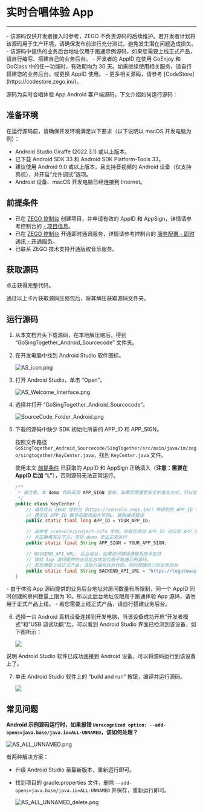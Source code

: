 # 实时合唱体验 App

- - -

<Warning title="注意">
- 该源码仅供开发者接入时参考，ZEGO 不负责源码的后续维护。若开发者计划将该源码用于生产环境，请确保发布前进行充分测试，避免发生潜在问题造成损失。
- 该源码中提供的业务后台地址仅用于跑通示例源码，如果您需要上线正式产品，请自行编写、搭建自己的业务后台。
- 开发者的 AppID 在使用 GoEnjoy 和 GoClass 中的任一功能时，有效期均为 30 天。如需继续使用相关服务，请自行搭建您的业务后台，或更换 AppID 使用。
- 更多相关源码，请参考 [CodeStore](https://codestore.zego.im/)。
</Warning>

源码为实时合唱体验 App Android 客户端源码。下文介绍如何运行源码：

## 准备环境

在运行源码前，请确保开发环境满足以下要求（以下说明以 macOS 开发电脑为例）：

- Android Studio Giraffe (2022.3.1) 或以上版本。
- 已下载 Android SDK 33 和 Android SDK Platform-Tools 33。
- 建议使用 Android 9.0 或以上版本，且支持音视频的 Android 设备（仅支持真机），并开启“允许调试”选项。
- Android 设备、macOS 开发电脑已经连接到 Internet。

## 前提条件

- 已在 [ZEGO 控制台](https://console.zego.im) 创建项目，并申请有效的 AppID 和 AppSign，详情请参考控制台的 [- 项目信息](/console/project-info)。
- 已在 [ZEGO 控制台](https://console.zego.im) 开通即时通讯服务，详情请参考控制台的 [服务配置 - 即时通讯 - 开通服务](/console/service-configuration/im/activate-service)。
- 已联系 ZEGO 技术支持开通版权音乐服务。

## 获取源码

<Card title="示例源码" href="https://codestore.zego.im/project/16" >点击获得完整代码。</Card>

通过以上卡片获取源码压缩包后，将其解压获取源码文件夹。

## 运行源码

1. 从本文档开头下载源码，在本地解压缩后，得到 “GoSingTogether_Android_Sourcecode” 文件夹。
2. 在开发电脑中找到 Android Studio 软件图标。
    <Frame width="128" height="auto" ><img src="https://doc-media.zego.im/sdk-doc/Pics/GoEnjoy/online_KTV/SampleCodes/AS_icon.png" alt="AS_icon.png"/></Frame>
     
3. 打开 Android Studio，单击 “Open”。  
 
    <Frame width="512" height="auto" ><img src="https://doc-media.zego.im/sdk-doc/Pics/GoEnjoy/online_KTV/SampleCodes/AS_Welcome_Interface.png" alt="AS_Welcome_Interface.png"/></Frame>

4. 选择并打开 “GoSingTogether_Android_Sourcecode”。

    <Frame width="512" height="auto" ><img src="https://doc-media.zego.im/sdk-doc/Pics/GoEnjoy/online_KTV/SampleCodes/SourceCode_Folder_Android.png" alt="SourceCode_Folder_Android.png"/></Frame>


5. 下载的源码中缺少 SDK 初始化所需的 APP_ID 和 APP_SIGN。

    按照文件路径 `GoSingTogether_Android_Sourcecode/SingTogether/src/main/java/im/zego/singtogether/KeyCenter.java`，找到 `KeyCenter.java` 文件。
    
    使用本文 [前提条件](/online-ktv-android/quick-starts/run-the-demo-app-source-code/real-time-chorus#前提条件) 已获取的 AppID 和 AppSign 正确填入（**注意：需要在 AppID 后加 “L”**），否则源码无法正常运行。 

    ```java
    /**
     * 请注意，本 demo 代码采用 APP_SIGN 鉴权，如果您需要更安全的鉴权方式，可以自行切换为 Token 鉴权
     */
    public class KeyCenter {
        // 请将您从 ZEGO 控制台（https://console.zego.im/）申请到的 APP_ID 填写在下方
        // 建议在 APP_ID 数字后面添加大写的L，避免编译错误
        public static final long APP_ID = YOUR_APP_ID;

        // 请参考 /console/project-info 文档，获取您项目 APP_ID 对应的 APP_SIGN（长度为 64 位的字符串）
        // 并正确填写在下方，否则 demo 无法正常运行
        public static final String APP_SIGN = YOUR_APP_SIGN;

        // BACKEND_API_URL: 后台地址，如果访问错误请联系技术支持
        // 体验 App 源码提供的业务后台地址仅用于跑通示例源码，
        // 若您需要上线正式产品，请自行编写后台代码，同时搭建自己的业务后台
        public static final String BACKEND_API_URL = "https://togateway-huangpu-base.zego.im";
    }
    ```

<Warning title="注意">
- 由于体验 App 源码提供的业务后台地址对房间数量有所限制，同一个 AppID 同时创建的房间数量上限为 10。所以此后台地址仅限用于跑通体验 App 源码，请勿用于正式产品上线。
- 若您需要上线正式产品，请自行搭建业务后台。
</Warning>

6. 选择一台 Android 真机设备连接到开发电脑，当该设备成功开启“开发者模式”和“USB 调试功能”后，可以看到 Android Studio 界面已检测到该设备，如下图所示： 
 
    <Frame width="512" height="auto" ><img src="https://doc-media.zego.im/sdk-doc/Pics/GoEnjoy/LiveShow/android_device_detected.png" /></Frame>     

说明 Android Studio 软件已成功连接到 Android 设备，可以将源码运行到该设备上了。

7. 单击 Android Studio 软件上的 “build and run” 按钮，编译并运行源码。  

    <Frame width="512" height="auto" ><img src="https://doc-media.zego.im/sdk-doc/Pics/GoEnjoy/LiveShow/android_build_and_run.png" /></Frame>

## 常见问题

**Android 示例源码运行时，如果报错 `Unrecognized option: --add-opens=java.base/java.io=ALL-UNNAMED`，该如何处理？**

<Frame width="512" height="auto" >
  <img src="https://doc-media.zego.im/sdk-doc/Pics/GoEnjoy/AS_ALL_UNNAMED.png" alt="AS_ALL_UNNAMED.png"/>
</Frame>

有两种解决方案：
- 升级 Android Studio 至最新版本，重新运行即可。
- 找到项目的 gradle.properties 文件，删除 `--add-opens=java.base/java.io=ALL-UNNAMED` 并保存，重新运行即可。

    <Frame width="512" height="auto" >
    <img src="https://doc-media.zego.im/sdk-doc/Pics/GoEnjoy/AS_ALL_UNNAMED_delete.png" alt="AS_ALL_UNNAMED_delete.png"/>
    </Frame>

